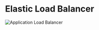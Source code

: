 # Elastic Load Balancer

![Application Load Balancer](https://drive.google.com/uc?id=1SQTRaV0iO5pscb63PITQOMdToe4O9aWs "Application Load Balancer")